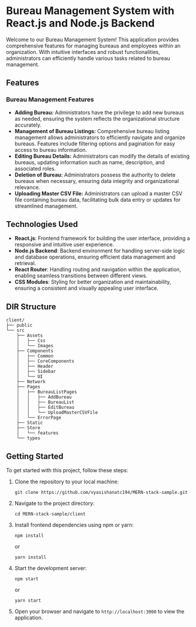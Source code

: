 # Bureau Management System with React.js and Node.js Backend

Welcome to our Bureau Management System! This application provides comprehensive features for managing bureaus and employees within an organization. With intuitive interfaces and robust functionalities, administrators can efficiently handle various tasks related to bureau management.

## Features

### Bureau Management Features

- **Adding Bureau:** Administrators have the privilege to add new bureaus as needed, ensuring the system reflects the organizational structure accurately.
- **Management of Bureau Listings:** Comprehensive bureau listing management allows administrators to efficiently navigate and organize bureaus. Features include filtering options and pagination for easy access to bureau information.
- **Editing Bureau Details:** Administrators can modify the details of existing bureaus, updating information such as name, description, and associated roles.
- **Deletion of Bureau:** Administrators possess the authority to delete bureaus when necessary, ensuring data integrity and organizational relevance.
- **Uploading Master CSV File:** Administrators can upload a master CSV file containing bureau data, facilitating bulk data entry or updates for streamlined management.

## Technologies Used

- **React.js**: Frontend framework for building the user interface, providing a responsive and intuitive user experience.
- **Node.js Backend**: Backend environment for handling server-side logic and database operations, ensuring efficient data management and retrieval.
- **React Router**: Handling routing and navigation within the application, enabling seamless transitions between different views.
- **CSS Modules**: Styling for better organization and maintainability, ensuring a consistent and visually appealing user interface.


## DIR Structure
```
client/
├── public
└── src
    ├── Assets
    │   ├── Css
    │   └── Images
    ├── Components
    │   ├── Common
    │   ├── CoreComponents
    │   ├── Header
    │   ├── Sidebar
    │   └── UI
    ├── Network
    ├── Pages
    │   ├── BureauListPages
    │   │   ├── AddBureau
    │   │   ├── BureauList
    │   │   ├── EditBureau
    │   │   └── UploadMasterCSVFile
    │   └── ErrorPage
    ├── Static
    ├── Store
    │   └── features
    └── types
```

## Getting Started

To get started with this project, follow these steps:

1. Clone the repository to your local machine:

    ```
    git clone https://github.com/vyasishanatc194/MERN-stack-sample.git
    ```

2. Navigate to the project directory:

    ```
    cd MERN-stack-sample/client
    ```

3. Install frontend dependencies using npm or yarn:

    ```
    npm install
    ```

    or

    ```
    yarn install
    ```

4. Start the development server:

    ```
    npm start
    ```

    or

    ```
    yarn start
    ```

5. Open your browser and navigate to `http://localhost:3000` to view the application.
